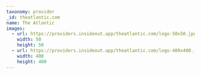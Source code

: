```yaml
---
taxonomy: provider
_id: theatlantic.com
name: The Atlantic
images:
  - url: https://providers.insideout.app/theatlantic.com/logo-50x50.jpg
    width: 50
    height: 50
  - url: https://providers.insideout.app/theatlantic.com/logo-400x400.jpg
    width: 400
    height: 400
---
```


